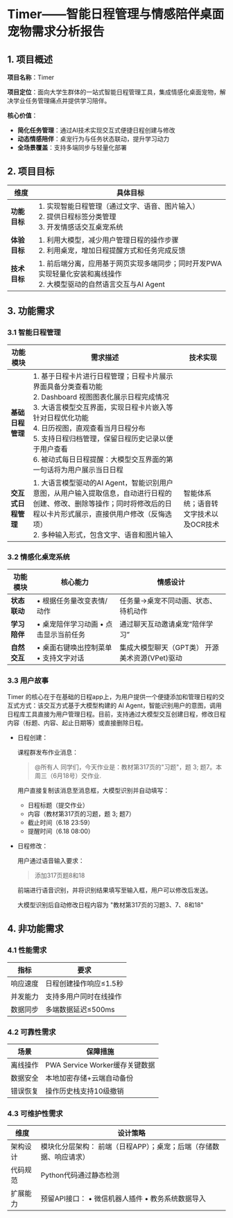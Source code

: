 # **Timer——智能日程管理与情感陪伴桌面宠物需求分析报告**

## 1. 项目概述

**项目名称**：Timer

**​项目定位​**​：面向大学生群体的一站式智能日程管理工具，集成情感化桌面宠物，解决学业任务管理痛点并提供学习陪伴。

**​核心价值​**​：

- **简化任务管理**：通过AI技术实现交互式便捷日程创建与修改
- **动态情感陪伴**：桌宠行为与任务状态联动，提升学习动力
- **全场景覆盖**：支持多端同步与轻量化部署

## 2. 项目目标

| 维度         | 具体目标                                                     |
| ------------ | ------------------------------------------------------------ |
| **功能目标** | 1. 实现智能日程管理（通过文字、语音、图片输入）<br />2. 提供日程标签分类管理<br />3. 开发情感话交互桌宠系统 |
| **体验目标** | 1. 利用大模型，减少用户管理日程的操作步骤<br />2. 利用桌宠，增加日程提醒方式和任务完成反馈 |
| **技术目标** | 1. 前后端分离，应用基于网页实现多端同步；同时开发PWA实现轻量化安装和离线操作<br />2. 大模型驱动的自然语言交互与AI Agent |

## 3. 功能需求

### 3.1 智能日程管理

| 功能模块           | 需求描述                                                     | 技术实现                              |
| ------------------ | ------------------------------------------------------------ | ------------------------------------- |
| **基础日程管理**   | 1. 基于日程卡片进行日程管理；日程卡片展示界面具备分类查看功能<br />2. Dashboard 视图图表化展示日程完成情况<br />3. 大语言模型交互界面，实现日程卡片嵌入等针对日程优化功能<br />4. 日历视图，直观查看当月日程分布<br />5. 支持日程归档管理，保留日程历史记录以便于用户查看<br />6. 被动式每日日程提醒：大模型交互界面的第一句话将为用户展示当日日程 |                                       |
| **交互式日程管理** | 1. 大语言模型驱动的AI Agent，智能识别用户意图，从用户输入提取信息，自动进行日程的创建、修改、删除等操作；同时将修改后的日程以卡片形式展示，直接供用户修改（反悔选项）<br />2. 多种输入形式，包含文字、语音和图片输入 | 智能体系统；语音转文字技术以及OCR技术 |

### 3.2 情感化桌宠系统

| 功能模块     | 核心能力                               | 情感设计                                        |
| ------------ | -------------------------------------- | ----------------------------------------------- |
| **状态联动** | • 根据任务量改变表情/动作              | 任务量→桌宠不同动画、状态、待机动作             |
| **学习陪伴** | • 桌宠陪伴学习动画  • 点击显示当前任务 | 通过聊天互动邀请桌宠“陪伴学习”                  |
| **自然交互** | • 桌面右键唤出控制菜单  • 支持文字对话 | 集成大模型聊天（GPT类）  开源美术资源(VPet)驱动 |

### 3.3 用户故事

Timer 的核心在于在基础的日程app上，为用户提供一个便捷添加和管理日程的交互式方式：该交互方式基于大模型构建的 AI Agent，智能识别用户的意图，调用日程库工具直接为用户管理日程。目前，支持通过大模型交互创建日程，修改日程内容（标题、内容、起止日期等）或直接删除日程。

+ 日程创建：

  课程群发布作业消息：

  > @所有人 同学们，今天作业是：教材第317页的"习题"，题 3;  题7。本周三（6月18号）交作业.

  用户直接复制该消息至消息框，大模型识别并自动填写：

  + 日程标题（提交作业）
  + 内容（教材第317页的习题，题 3;  题7）
  + 截止时间（6.18 23:59）
  + 提醒时间（6.18 08:00）

+ 日程修改：

  用户通过语音输入要求：

  > 添加317页题8和18

  前端进行语音识别，并将识别结果填写至输入框，用户可以修改后发送。

  大模型识别后自动修改日程内容为 "教材第317页的习题3、7、8和18"

## 4. 非功能需求

### 4.1 性能需求

| 指标     | 要求                   |
| -------- | ---------------------- |
| 响应速度 | 日程创建操作响应≤1.5秒 |
| 并发能力 | 支持多用户同时在线操作 |
| 数据同步 | 多端数据延迟≤500ms     |

### 4.2 可靠性需求

| 场景     | 保障措施                       |
| -------- | ------------------------------ |
| 离线操作 | PWA Service Worker缓存关键数据 |
| 数据安全 | 本地加密存储+云端自动备份      |
| 错误恢复 | 操作历史栈支持10级撤销         |

### 4.3 可维护性需求

| 维度     | 设计策略                                                     |
| -------- | ------------------------------------------------------------ |
| 架构设计 | 模块化分层架构：  前端（日程APP）；桌宠；后端（存储数据、响应请求） |
| 代码规范 | Python代码通过静态检测                                       |
| 扩展能力 | 预留API接口：  • 微信机器人插件  • 教务系统数据导入          |
